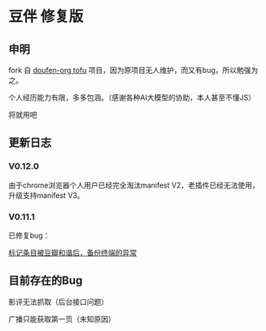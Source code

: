 # 豆伴 修复版

## 申明

fork 自 [doufen-org tofu](https://github.com/doufen-org/tofu) 项目，因为原项目无人维护，而又有bug，所以勉强为之。

个人经历能力有限，多多包涵。（感谢各种AI大模型的协助，本人甚至不懂JS）

将就用吧

## 更新日志

### V0.12.0

由于chrome浏览器个人用户已经完全淘汰manifest V2，老插件已经无法使用，升级支持manifest V3。

### V0.11.1 

已修复bug：

[标记条目被豆瓣和谐后，备份终端的异常](https://github.com/wangyeming/tofu/commit/95be94f7e52b759b531cf5202184c847b758e603)

## 目前存在的Bug

影评无法抓取（后台接口问题）

广播只能获取第一页（未知原因）